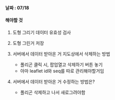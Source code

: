 
#### 날짜 : 07/18


#### 해야할 것

1. 도형 그리기 데이터 유효성 검사

2. 도형 그린거 저장

3. 서버에서 데이터 받아온 거 지도상에서 삭제하는 방법 
	- 폴리곤 클릭 시, 팝업열고 삭제하기 버튼 놓기 
	- 아마 leaflet id와 seq를 따로 관리해야할거임

4. 서버에서 데이터 받아온 거 수정하는 방법은?
	- 폴리곤 삭제하고 나서 새로그려야함








